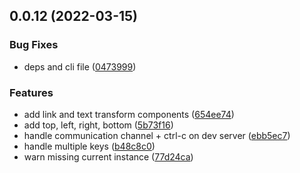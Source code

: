 ## 0.0.12 (2022-03-15)

### Bug Fixes

- deps and cli file ([0473999](https://github.com/posva/vue-termui/commit/04739996ede2b9d64a507a292ba813b7bafabe98))

### Features

- add link and text transform components ([654ee74](https://github.com/posva/vue-termui/commit/654ee74b15277c3913df630c7898826f0bd74d4c))
- add top, left, right, bottom ([5b73f16](https://github.com/posva/vue-termui/commit/5b73f16808577d19766a3c3cea2be68f7302a345))
- handle communication channel + ctrl-c on dev server ([ebb5ec7](https://github.com/posva/vue-termui/commit/ebb5ec72438dcf2f8e693ba9d16dd63672f834d5))
- handle multiple keys ([b48c8c0](https://github.com/posva/vue-termui/commit/b48c8c0a0af203151e7c858f292c7d1746281c0f))
- warn missing current instance ([77d24ca](https://github.com/posva/vue-termui/commit/77d24cae0db1d54a1c1c88547a8f6e8e9734dac1))

